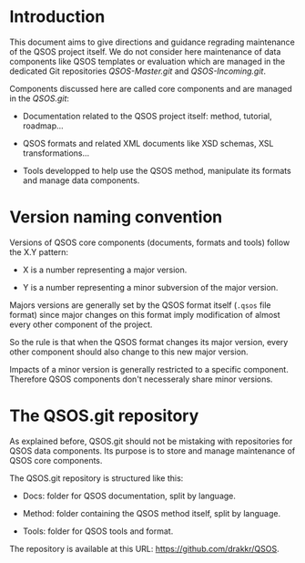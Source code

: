 # Introduction

This document aims to give directions and guidance regrading maintenance of the QSOS project itself. We do not consider here maintenance of data components like QSOS templates or evaluation which are managed in the dedicated Git repositories _QSOS-Master.git_ and _QSOS-Incoming.git_. 

Components discussed here are called core components and are managed in the _QSOS.git_: 

* Documentation related to the QSOS project itself: method, tutorial, roadmap...

* QSOS formats and related XML documents like XSD schemas, XSL transformations...

* Tools developped to help use the QSOS method, manipulate its formats and manage data components.

# Version naming convention

Versions of QSOS core components (documents, formats and tools) follow the X.Y pattern:

* X is a number representing a major version.

* Y is a number representing a minor subversion of the major version.

Majors versions are generally set by the QSOS format itself (`.qsos` file format) since major changes on this format imply modification of almost every other component of the project.

So the rule is that when the QSOS format changes its major version, every other component should also change to this new major version.

Impacts of a minor version is generally restricted to a specific component. Therefore QSOS components don't necesseraly share minor versions.

# The QSOS.git repository

As explained before, QSOS.git should not be mistaking with repositories for QSOS data components. Its purpose is to store and manage maintenance of QSOS core components.

The QSOS.git repository is structured like this:

* Docs: folder for QSOS documentation, split by language.

* Method: folder containing the QSOS method itself, split by language.

* Tools: folder for QSOS tools and format.

The repository is available at this URL: <https://github.com/drakkr/QSOS>.

